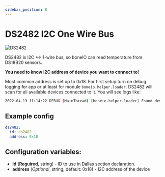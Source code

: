```yaml
---
sidebar_position: 8
---
```


# DS2482 I2C One Wire Bus

![DS2482](/img/ds2482.png)

DS2482 is I2C <-> 1-wire bus, so boneIO can read temperature from DS18B20 sensors.

**You need to know I2C address of device you want to connect to!**

Most common address is set up to 0x18.
For first setup turn on debug logging for app or at least for module `boneio.helper.loader`.
DS2482 will scan for all available devices connected to it. You will see logs like:

```bash
2022-04-13 11:14:22 DEBUG (MainThread) [boneio.helper.loader] Found device with address 0x6e0300a279d76428
```

## Example config

```yaml title="Example config"
ds2482:
  id: ds2482
  address: 0x18
```

## Configuration variables:

- **id** (**Reguired**, string) - ID to use in Dallas section declaration.
- **address** (_Optional_, string, default: 0x18) - I2C address of the device
